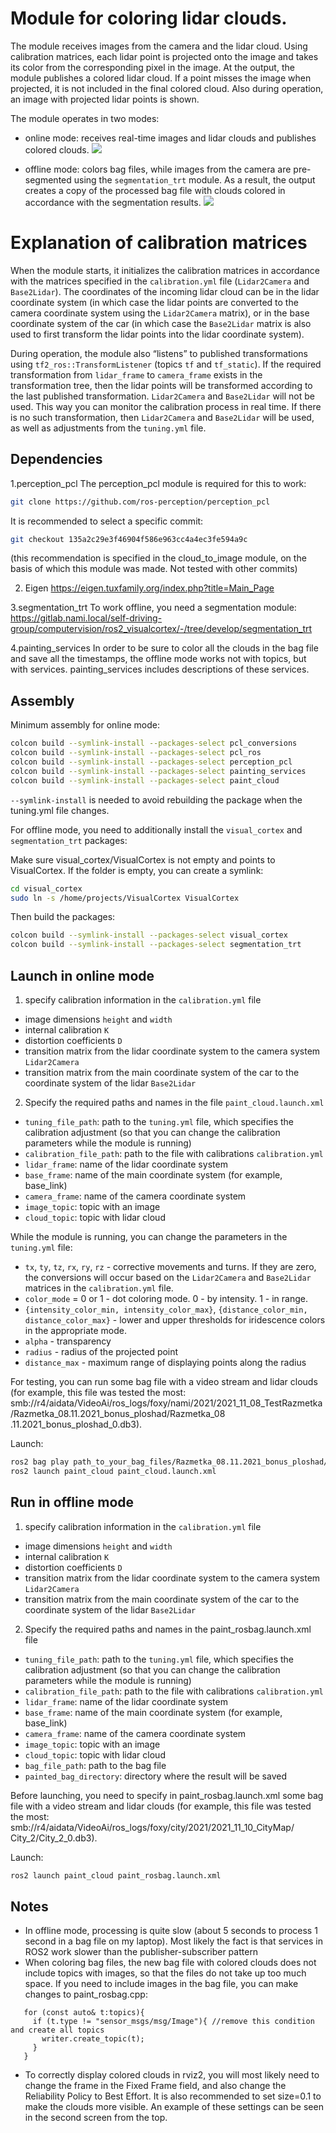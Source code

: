 # Module for coloring lidar clouds.

The module receives images from the camera and the lidar cloud. Using calibration matrices, each lidar point is projected onto the image and takes its color from the corresponding pixel in the image. At the output, the module publishes a colored lidar cloud. If a point misses the image when projected, it is not included in the final colored cloud. Also during operation, an image with projected lidar points is shown.

The module operates in two modes:
- online mode: receives real-time images and lidar clouds and publishes colored clouds.
![](/images/painted_cloud_0.png)


- offline mode: colors bag files, while images from the camera are pre-segmented using the `segmentation_trt` module. As a result, the output creates a copy of the processed bag file with clouds colored in accordance with the segmentation results.
![](/images/painted_cloud_1.png)



# Explanation of calibration matrices
When the module starts, it initializes the calibration matrices in accordance with the matrices specified in the `calibration.yml` file (`Lidar2Camera` and `Base2Lidar`). The coordinates of the incoming lidar cloud can be in the lidar coordinate system (in which case the lidar points are converted to the camera coordinate system using the `Lidar2Camera` matrix), or in the base coordinate system of the car (in which case the `Base2Lidar` matrix is also used to first transform the lidar points into the lidar coordinate system).

During operation, the module also “listens” to published transformations using `tf2_ros::TransformListener` (topics `tf` and `tf_static`). If the required transformation from `lidar_frame` to `camera_frame` exists in the transformation tree, then the lidar points will be transformed according to the last published transformation. `Lidar2Camera` and `Base2Lidar` will not be used. This way you can monitor the calibration process in real time. If there is no such transformation, then `Lidar2Camera` and `Base2Lidar` will be used, as well as adjustments from the `tuning.yml` file.

## Dependencies
1.perception_pcl
The perception_pcl module is required for this to work:
```sh
git clone https://github.com/ros-perception/perception_pcl
```
It is recommended to select a specific commit:
```sh
git checkout 135a2c29e3f46904f586e963cc4a4ec3fe594a9c
```
(this recommendation is specified in the cloud_to_image module, on the basis of which this module was made. Not tested with other commits)

2. Eigen
https://eigen.tuxfamily.org/index.php?title=Main_Page

3.segmentation_trt
To work offline, you need a segmentation module: https://gitlab.nami.local/self-driving-group/computervision/ros2_visualcortex/-/tree/develop/segmentation_trt

4.painting_services
In order to be sure to color all the clouds in the bag file and save all the timestamps, the offline mode works not with topics, but with services. painting_services includes descriptions of these services.

## Assembly
Minimum assembly for online mode:
```sh
colcon build --symlink-install --packages-select pcl_conversions
colcon build --symlink-install --packages-select pcl_ros
colcon build --symlink-install --packages-select perception_pcl
colcon build --symlink-install --packages-select painting_services
colcon build --symlink-install --packages-select paint_cloud
```
`--symlink-install` is needed to avoid rebuilding the package when the tuning.yml file changes.


For offline mode, you need to additionally install the `visual_cortex` and `segmentation_trt` packages:

Make sure visual_cortex/VisualCortex is not empty and points to VisualCortex. If the folder is empty, you can create a symlink:
```sh
cd visual_cortex
sudo ln -s /home/projects/VisualCortex VisualCortex
```

Then build the packages:
```sh
colcon build --symlink-install --packages-select visual_cortex
colcon build --symlink-install --packages-select segmentation_trt
```

## Launch in online mode
1. specify calibration information in the `calibration.yml` file
- image dimensions `height` and `width`
- internal calibration `K`
- distortion coefficients `D`
- transition matrix from the lidar coordinate system to the camera system `Lidar2Camera`
- transition matrix from the main coordinate system of the car to the coordinate system of the lidar `Base2Lidar`

2. Specify the required paths and names in the file `paint_cloud.launch.xml`
- `tuning_file_path`: path to the `tuning.yml` file, which specifies the calibration adjustment (so that you can change the calibration parameters while the module is running)
- `calibration_file_path`: path to the file with calibrations `calibration.yml`
- `lidar_frame`: name of the lidar coordinate system
- `base_frame`: name of the main coordinate system (for example, base_link)
- `camera_frame`: name of the camera coordinate system
- `image_topic`: topic with an image
- `cloud_topic`: topic with lidar cloud

While the module is running, you can change the parameters in the `tuning.yml` file:
- `tx`, `ty`, `tz`, `rx`, `ry`, `rz` - corrective movements and turns. If they are zero, the conversions will occur based on the `Lidar2Camera` and `Base2Lidar` matrices in the `calibration.yml` file.
- `color_mode` = 0 or 1 - dot coloring mode. 0 - by intensity. 1 - in range.
- `{intensity_color_min, intensity_color_max}`, `{distance_color_min, distance_color_max}` - lower and upper thresholds for iridescence
   colors in the appropriate mode.
- `alpha` - transparency
- `radius` - radius of the projected point
- `distance_max` - maximum range of displaying points along the radius


For testing, you can run some bag file with a video stream and lidar clouds (for example, this file was tested the most: smb://r4/aidata/VideoAi/ros_logs/foxy/nami/2021/2021_11_08_TestRazmetka/Razmetka_08.11.2021_bonus_ploshad/Razmetka_08 .11.2021_bonus_ploshad_0.db3).

Launch:
```sh
ros2 bag play path_to_your_bag_files/Razmetka_08.11.2021_bonus_ploshad/Razmetka_08.11.2021_bonus_ploshad_0.db3 -l
ros2 launch paint_cloud paint_cloud.launch.xml
```
## Run in offline mode
1. specify calibration information in the `calibration.yml` file
- image dimensions `height` and `width`
- internal calibration `K`
- distortion coefficients `D`
- transition matrix from the lidar coordinate system to the camera system `Lidar2Camera`
- transition matrix from the main coordinate system of the car to the coordinate system of the lidar `Base2Lidar`

2. Specify the required paths and names in the paint_rosbag.launch.xml file
- `tuning_file_path`: path to the `tuning.yml` file, which specifies the calibration adjustment (so that you can change the calibration parameters while the module is running)
- `calibration_file_path`: path to the file with calibrations `calibration.yml`
- `lidar_frame`: name of the lidar coordinate system
- `base_frame`: name of the main coordinate system (for example, base_link)
- `camera_frame`: name of the camera coordinate system
- `image_topic`: topic with an image
- `cloud_topic`: topic with lidar cloud
- `bag_file_path`: path to the bag file
- `painted_bag_directory`: directory where the result will be saved


Before launching, you need to specify in paint_rosbag.launch.xml some bag file with a video stream and lidar clouds (for example, this file was tested the most: smb://r4/aidata/VideoAi/ros_logs/foxy/city/2021/2021_11_10_CityMap/ City_2/City_2_0.db3).

Launch:
```sh
ros2 launch paint_cloud paint_rosbag.launch.xml
```

## Notes
- In offline mode, processing is quite slow (about 5 seconds to process 1 second in a bag file on my laptop). Most likely the fact is that services in ROS2 work slower than the publisher-subscriber pattern
- When coloring bag files, the new bag file with colored clouds does not include topics with images, so that the files do not take up too much space. If you need to include images in the bag file, you can make changes to paint_rosbag.cpp:
```
   for (const auto& t:topics){
     if (t.type != "sensor_msgs/msg/Image"){ //remove this condition and create all topics
       writer.create_topic(t);
     }
   }
```
- To correctly display colored clouds in rviz2, you will most likely need to change the frame in the Fixed Frame field, and also change the Reliability Policy to Best Effort. It is also recommended to set size=0.1 to make the clouds more visible. An example of these settings can be seen in the second screen from the top.
